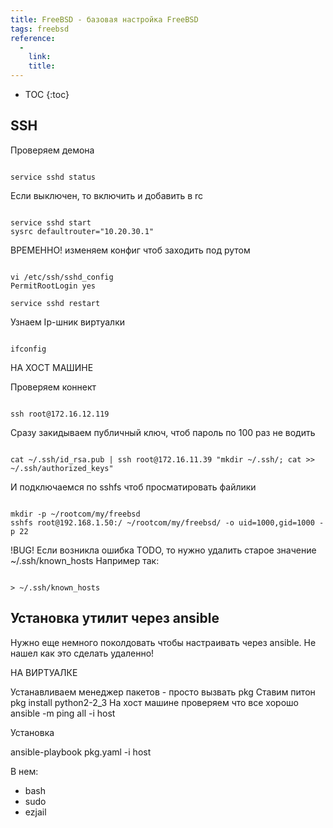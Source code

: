```yaml
---
title: FreeBSD - базовая настройка FreeBSD
tags: freebsd
reference:
  -
    link: 
    title: 
---
```


* TOC 
{:toc}

## SSH

Проверяем демона
<pre><code class="bash">
service sshd status
</code></pre>

Если выключен, то включить и добавить в rc
<pre><code class="bash">
service sshd start
sysrc defaultrouter="10.20.30.1"
</code></pre>

ВРЕМЕННО! изменяем конфиг чтоб заходить под рутом
<pre><code class="bash">
vi /etc/ssh/sshd_config
PermitRootLogin yes

service sshd restart
</code></pre>

Узнаем Ip-шник виртуалки
<pre><code class="perl">
ifconfig
</code></pre>

НА ХОСТ МАШИНЕ

Проверяем коннект
<pre><code class="perl">
ssh root@172.16.12.119
</code></pre>

Сразу закидываем публичный ключ, чтоб пароль по 100 раз не водить
<pre><code class="perl">
cat ~/.ssh/id_rsa.pub | ssh root@172.16.11.39 "mkdir ~/.ssh/; cat >> ~/.ssh/authorized_keys"
</code></pre>

И подключаемся по sshfs чтоб просматировать файлики
<pre><code class="perl">
mkdir -p ~/rootcom/my/freebsd
sshfs root@192.168.1.50:/ ~/rootcom/my/freebsd/ -o uid=1000,gid=1000 -p 22
</code></pre>

!BUG!
Если возникла ошибка TODO, то нужно удалить старое значение ~/.ssh/known_hosts
Например так:
<pre><code class="perl">
> ~/.ssh/known_hosts
</code></pre>

Установка утилит через ansible
------------------------------------------------------------------

Нужно еще немного поколдовать чтобы настраивать через ansible. Не нашел как это сделать удаленно!

НА ВИРТУАЛКЕ

Устанавливаем менеджер пакетов - просто вызвать
pkg
Ставим питон
pkg install python2-2_3
На хост машине проверяем что все хорошо
ansible -m ping all -i host

Установка

ansible-playbook pkg.yaml -i host

В нем:  
- bash
- sudo
- ezjail

